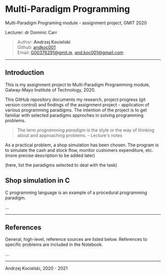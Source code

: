 # Multi-Paradigm Programming

Multi-Paradigm Programing module - assignment project, GMIT 2020

Lecturer: dr Dominic Carr

>Author: **Andrzej Kocielski**  
>Github: [andkoc001](https://github.com/andkoc001/)  
>Email: G00376291@gmit.ie, and.koc001@gmail.com

___

## Introduction

This is my assignment project to Multi-Paradigm Programming module, Galway-Mayo Institute of Technology, 2020.

This GitHub repository documents my research, project progress (git version control) and findings of the assignment project - application of various programming paradigms. The intention of the project is to get familiar with selected paradigms approches in solving programming problems.

> The term _programming paradigm_ is the style or the way of thinking about and approaching problems. - Lecture's notes

As a practical problem, a shop simulation has been chosen. The program is to simulate the cash and stock flow, monitor customers expenditure, etc. (more precise description to be added later)

(here, list the paradigms selected to deal with the task)

## Shop simulation in C

C programming language is an example of a procedural programming paradigm.

...

___
## References

General, high-level, reference sources are listed below. References to specific problems are included in the Notebook.

...
___
Andrzej Kocielski, 2020 - 2021